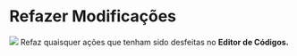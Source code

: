# Refazer Modificações

![](http://www.gvinci.com.br/manual/refazgv5.png) Refaz quaisquer ações que tenham sido desfeitas no **Editor de Códigos.**

